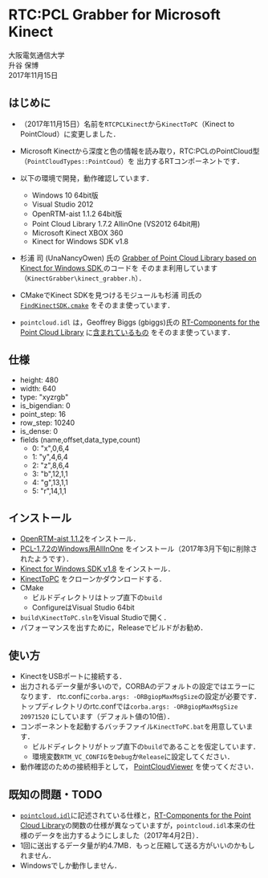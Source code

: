# RTC:PCL Grabber for Microsoft Kinect

大阪電気通信大学  
升谷 保博  
2017年11月15日

## はじめに

- （2017年11月15日）名前を`RTCPCLKinect`から`KinectToPC`（Kinect to PointCloud）に変更しました．

- Microsoft Kinectから深度と色の情報を読み取り，RTC:PCLのPointCloud型（`PointCloudTypes::PointCoud`）を
出力するRTコンポーネントです．
- 以下の環境で開発，動作確認しています．
  - Windows 10 64bit版
  - Visual Studio 2012
  - OpenRTM-aist 1.1.2 64bit版
  - Point Cloud Library 1.7.2 AllinOne (VS2012 64bit用)
  - Microsoft Kinect XBOX 360
  - Kinect for Windows SDK v1.8
- 杉浦 司 (UnaNancyOwen) 氏の
[Grabber of Point Cloud Library based on Kinect for Windows SDK ](https://github.com/UnaNancyOwen/KinectGrabber/tree/KinectGrabber)のコードを
そのまま利用しています（`KinectGrabber\kinect_grabber.h`）．
- CMakeでKinect SDKを見つけるモジュールも杉浦 司氏の
[`FindKinectSDK.cmake`](https://github.com/UnaNancyOwen/KinectGrabber/blob/KinectGrabber/Sample/FindKinectSDK.cmake)
をそのまま使っています．
- `pointcloud.idl` は，Geoffrey Biggs (gbiggs)氏の
[RT-Components for the Point Cloud Library](https://github.com/gbiggs/rtcpcl/)
に[含まれているもの](https://github.com/gbiggs/rtcpcl/blob/master/pc_type/pointcloud.idl)
をそのまま使っています．

## 仕様

- height: 480
- width: 640
- type: "xyzrgb"
- is_bigendian: 0
- point_step: 16
- row_step: 10240
- is_dense: 0
- fields (name,offset,data_type,count)
  - 0: "x",0,6,4
  - 1: "y",4,6,4
  - 2: "z",8,6,4
  - 3: "b",12,1,1
  - 4: "g",13,1,1
  - 5: "r",14,1,1

## インストール

- [OpenRTM-aist 1.1.2](http://www.openrtm.org/openrtm/ja/node/6034)をインストール．
- [PCL-1.7.2のWindows用AllInOne](https://onedrive.live.com/?authkey=!ACFnPNzPhXJ0FtU&id=EC9EBB2646FF189A!49089&cid=EC9EBB2646FF189A)
をインストール（2017年3月下旬に削除されたようです）．
- [Kinect for Windows SDK v1.8](https://www.microsoft.com/en-us/download/details.aspx?id=40278)
をインストール．
- [KinectToPC](https://github.com/MasutaniLab/KinectToPC)
をクローンかダウンロードする．
- CMake
  - ビルドディレクトリはトップ直下の`build`
  - ConfigureはVisual Studio 64bit
- `build\KinectToPC.sln`をVisual Studioで開く．
- パフォーマンスを出すために，Releaseでビルドがお勧め．

## 使い方

- KinectをUSBポートに接続する．
- 出力されるデータ量が多いので，CORBAのデフォルトの設定ではエラーになります．
rtc.confに`corba.args: -ORBgiopMaxMsgSize`の設定が必要です．
トップディレクトリのrtc.confでは`corba.args: -ORBgiopMaxMsgSize 20971520`
にしています（デフォルト値の10倍）．
- コンポーネントを起動するバッチファイル`KinectToPC.bat`を用意しています．
  - ビルドディレクトリがトップ直下の`build`であることを仮定しています．
  - 環境変数`RTM_VC_CONFIG`を`Debug`か`Release`に設定してください．
- 動作確認のための接続相手として，
[PointCloudViewer](https://github.com/MasutaniLab/PointCloudViewer)
を使ってください．

## 既知の問題・TODO

- [`pointcloud.idl`](https://github.com/gbiggs/rtcpcl/blob/master/pc_type/pointcloud.idl)に記述されている仕様と，[RT-Components for the Point Cloud Library](https://github.com/gbiggs/rtcpcl/)の関数の仕様が異なっていますが，`pointcloud.idl`本来の仕様のデータを出力するようにしました（2017年4月2日）．
- 1回に送出するデータ量が約4.7MB．もっと圧縮して送る方がいいのかもしれません．
- Windowsでしか動作しません．
